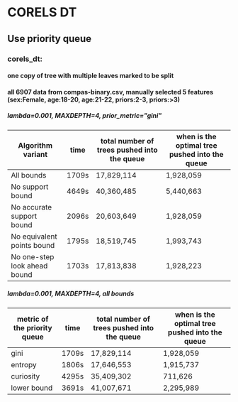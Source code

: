 # CORELS DT

## Use priority queue

### corels_dt:
#### one copy of tree with multiple leaves marked to be split 
#### all 6907 data from compas-binary.csv, manually selected 5 features (sex:Female, age:18-20, age:21-22, priors:2-3, priors:>3)

##### lambda=0.001, MAXDEPTH=4, prior_metric="gini"
Algorithm variant | time | total number of trees pushed into the queue | when is the optimal tree pushed into the queue
  ------------- | ------------- | ------------- | -------------
All bounds | 1709s | 17,829,114 | 1,928,059
No support bound | 4649s | 40,360,485 | 5,440,663
No accurate support bound | 2096s | 20,603,649 | 1,928,059
No equivalent points bound | 1795s | 18,519,745 | 1,993,743
No one-step look ahead bound | 1703s | 17,813,838 | 1,928,223

##### lambda=0.001, MAXDEPTH=4, all bounds
metric of the priority queue| time | total number of trees pushed into the queue | when is the optimal tree pushed into the queue
  ------------- | ------------- | ------------- | -------------
gini | 1709s | 17,829,114 | 1,928,059
entropy | 1806s | 17,646,553 | 1,915,737
curiosity | 4295s | 35,409,302 | 711,626
lower bound | 3691s | 41,007,671 | 2,295,989
